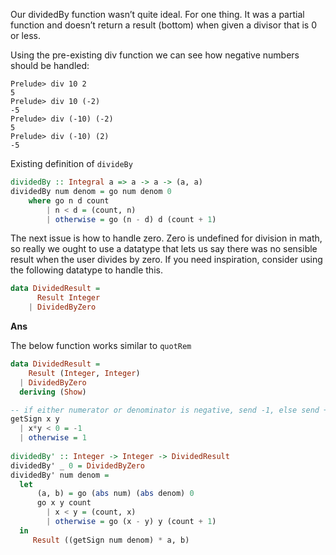 Our dividedBy function wasn’t quite ideal. For one thing. It was a partial function and doesn’t return a result (bottom) when given a divisor that is 0 or less.

Using the pre-existing div function we can see how negative numbers
should be handled:
```
Prelude> div 10 2
5
Prelude> div 10 (-2)
-5
Prelude> div (-10) (-2)
5
Prelude> div (-10) (2)
-5
```

Existing definition of `divideBy` 
```haskell
dividedBy :: Integral a => a -> a -> (a, a)
dividedBy num denom = go num denom 0
    where go n d count
        | n < d = (count, n)
        | otherwise = go (n - d) d (count + 1)
```

The next issue is how to handle zero. Zero is undefined for division in math, so really we ought to use a datatype that lets us say there was no sensible result when the user divides by zero. If you need inspiration, consider using the following datatype to handle
this.

```haskell
data DividedResult =
      Result Integer
    | DividedByZero
```

**Ans**

The below function works similar to `quotRem`
```haskell
data DividedResult =
    Result (Integer, Integer)
  | DividedByZero
  deriving (Show)

-- if either numerator or denominator is negative, send -1, else send +1
getSign x y
  | x*y < 0 = -1
  | otherwise = 1
    
dividedBy' :: Integer -> Integer -> DividedResult
dividedBy' _ 0 = DividedByZero
dividedBy' num denom = 
  let 
      (a, b) = go (abs num) (abs denom) 0
      go x y count
        | x < y = (count, x)
        | otherwise = go (x - y) y (count + 1)
  in
     Result ((getSign num denom) * a, b)
```